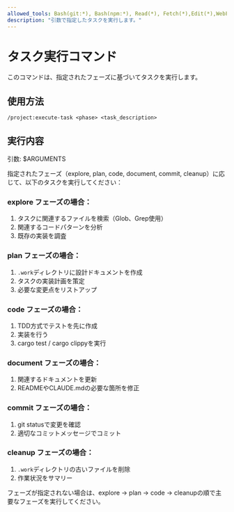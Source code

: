 ```yaml
---
allowed_tools: Bash(git:*), Bash(npm:*), Read(*), Fetch(*),Edit(*),WebFetch(*)
description: "引数で指定したタスクを実行します。"
---
```


# タスク実行コマンド

このコマンドは、指定されたフェーズに基づいてタスクを実行します。

## 使用方法
```
/project:execute-task <phase> <task_description>
```

## 実行内容

引数: $ARGUMENTS

指定されたフェーズ（explore, plan, code, document, commit, cleanup）に応じて、以下のタスクを実行してください：

### explore フェーズの場合：
1. タスクに関連するファイルを検索（Glob、Grep使用）
2. 関連するコードパターンを分析
3. 既存の実装を調査

### plan フェーズの場合：
1. `.work`ディレクトリに設計ドキュメントを作成
2. タスクの実装計画を策定
3. 必要な変更点をリストアップ

### code フェーズの場合：
1. TDD方式でテストを先に作成
2. 実装を行う
3. cargo test / cargo clippyを実行

### document フェーズの場合：
1. 関連するドキュメントを更新
2. READMEやCLAUDE.mdの必要な箇所を修正

### commit フェーズの場合：
1. git statusで変更を確認
2. 適切なコミットメッセージでコミット

### cleanup フェーズの場合：
1. `.work`ディレクトリの古いファイルを削除
2. 作業状況をサマリー

フェーズが指定されない場合は、explore → plan → code → cleanupの順で主要なフェーズを実行してください。